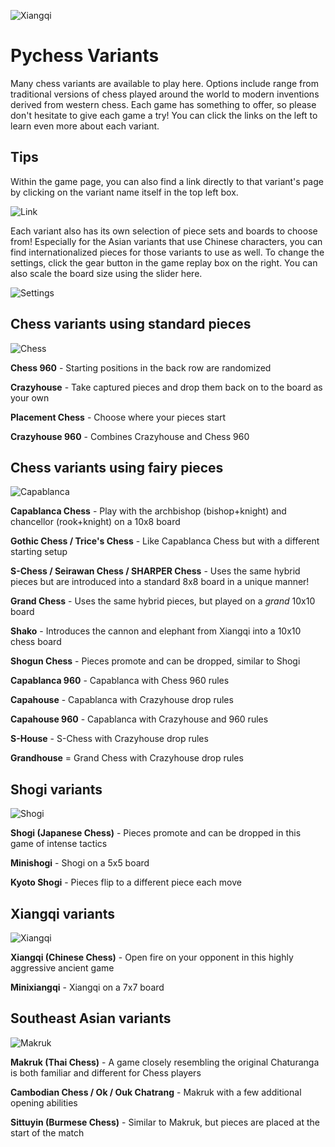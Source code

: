 ![Xiangqi](https://github.com/gbtami/pychess-variants/blob/master/static/favicon/apple-icon-152x152.png?raw=true)

# Pychess Variants

Many chess variants are available to play here.  Options include range from traditional versions of chess played around the world to modern inventions derived from western chess. Each game has something to offer, so please don't hesitate to give each game a try! You can click the links on the left to learn even more about each variant.

## Tips

Within the game page, you can also find a link directly to that variant's page by clicking on the variant name itself in the top left box.

![Link](https://github.com/gbtami/pychess-variants/blob/master/static/images/CVariantsGuide/Link.png?raw=true)

Each variant also has its own selection of piece sets and boards to choose from! Especially for the Asian variants that use Chinese characters, you can find internationalized pieces for those variants to use as well. To change the settings, click the gear button in the game replay box on the right. You can also scale the board size using the slider here.

![Settings](https://github.com/gbtami/pychess-variants/blob/master/static/images/CVariantsGuide/Settings.png?raw=true)

## Chess variants using standard pieces

![Chess](https://github.com/gbtami/pychess-variants/blob/master/static/images/CVariantsGuide/Chess.png?raw=true)

**Chess 960** - Starting positions in the back row are randomized

**Crazyhouse** - Take captured pieces and drop them back on to the board as your own

**Placement Chess** - Choose where your pieces start

**Crazyhouse 960** - Combines Crazyhouse and Chess 960

## Chess variants using fairy pieces

![Capablanca](https://github.com/gbtami/pychess-variants/blob/master/static/images/CVariantsGuide/Capablanca.png?raw=true)

**Capablanca Chess** - Play with the archbishop (bishop+knight) and chancellor (rook+knight) on a 10x8 board

**Gothic Chess / Trice's Chess** - Like Capablanca Chess but with a different starting setup

**S-Chess / Seirawan Chess / SHARPER Chess** - Uses the same hybrid pieces but are introduced into a standard 8x8 board in a unique manner!

**Grand Chess** - Uses the same hybrid pieces, but played on a *grand* 10x10 board

**Shako** - Introduces the cannon and elephant from Xiangqi into a 10x10 chess board

**Shogun Chess** - Pieces promote and can be dropped, similar to Shogi

**Capablanca 960** - Capablanca with Chess 960 rules

**Capahouse** - Capablanca with Crazyhouse drop rules

**Capahouse 960** - Capablanca with Crazyhouse and 960 rules

**S-House** - S-Chess with Crazyhouse drop rules

**Grandhouse** = Grand Chess with Crazyhouse drop rules

## Shogi variants

![Shogi](https://github.com/gbtami/pychess-variants/blob/master/static/images/ShogiGuide/Shogi.png?raw=true)

**Shogi (Japanese Chess)** - Pieces promote and can be dropped in this game of intense tactics

**Minishogi** - Shogi on a 5x5 board

**Kyoto Shogi** - Pieces flip to a different piece each move

## Xiangqi variants

![Xiangqi](https://github.com/gbtami/pychess-variants/blob/master/static/images/XiangqiGuide/Xiangqi.png?raw=true)

**Xiangqi (Chinese Chess)** - Open fire on your opponent in this highly aggressive ancient game

**Minixiangqi** - Xiangqi on a 7x7 board

## Southeast Asian variants

![Makruk](https://github.com/gbtami/pychess-variants/blob/master/static/images/MakrukGuide/Makruk.png?raw=true)

**Makruk (Thai Chess)** - A game closely resembling the original Chaturanga is both familiar and different for Chess players

**Cambodian Chess / Ok / Ouk Chatrang** - Makruk with a few additional opening abilities

**Sittuyin (Burmese Chess)** - Similar to Makruk, but pieces are placed at the start of the match
